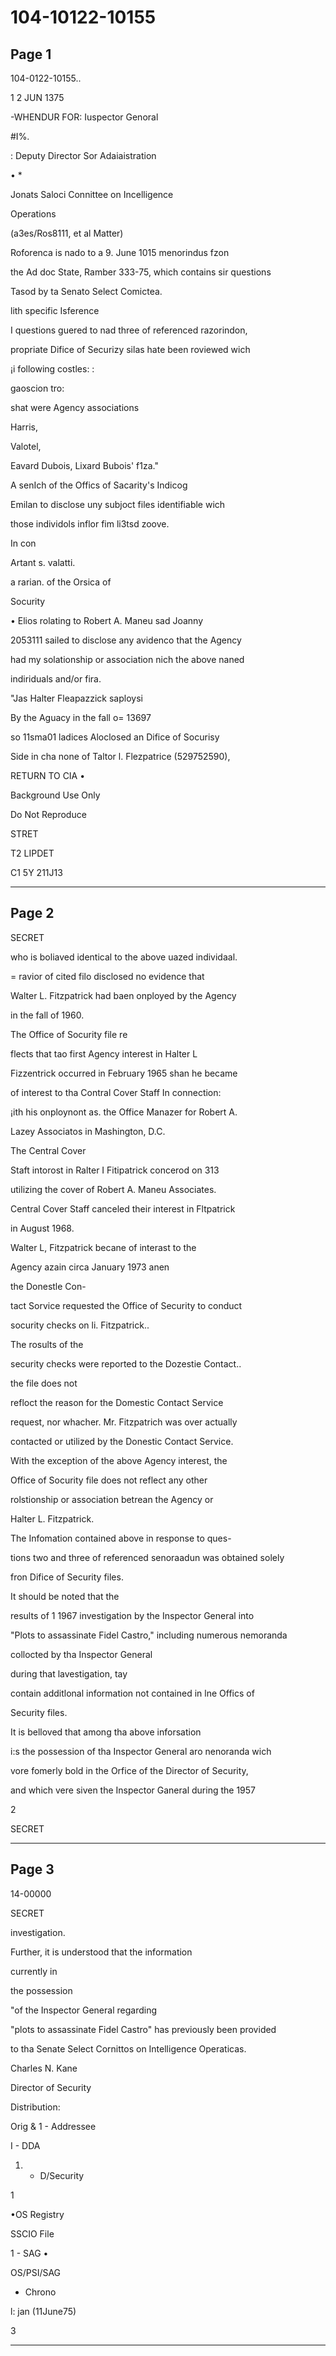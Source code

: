 # 104-10122-10155

## Page 1

104-0122-10155..

1 2 JUN 1375

-WHENDUR FOR: Iuspector Genoral

#I%.

: Deputy Director Sor Adaiaistration

• *

Jonats Saloci Connittee on Incelligence

Operations

(a3es/Ros8111, et al Matter)

Roforenca is nado to a 9. June 1015 menorindus fzon

the Ad doc State, Ramber 333-75, which contains sir questions

Tasod by ta Senato Select Comictea.

lith specific Isference

I questions guered to nad three of referenced razorindon,

propriate Difice of Securizy silas hate been roviewed wich

¡i following costles: :

gaoscion tro:

shat were Agency associations

Harris,

Valotel,

Eavard Dubois, Lixard Bubois' f1za."

A senIch of the Offics of Sacarity's Indicog

Emilan to disclose uny subjoct files identifiable wich

those individols inflor fim li3tsd zoove.

In con

Artant s. valatti.

a rarian. of the Orsica of

Socurity

• Elios rolating to Robert A. Maneu sad Joanny

2053111 sailed to disclose any avidenco that the Agency

had my solationship or association nich the above naned

indiriduals and/or fira.

"Jas Halter Fleapazzick saploysi

By the Aguacy in the fall o= 13697

so 11sma01 ladices Aloclosed an Difice of Socurisy

Side in cha none of Taltor l. Flezpatrice (529752590),

RETURN TO CIA •

Background Use Only

Do Not Reproduce

STRET

T2 LIPDET

C1 5Y 211J13

---

## Page 2

SECRET

who is boliaved identical to the above uazed individaal.

= ravior of cited filo disclosed no evidence that

Walter L. Fitzpatrick had baen onployed by the Agency

in the fall of 1960.

The Office of Socurity file re

flects that tao first Agency interest in Halter L

Fizzentrick occurred in February 1965 shan he became

of interest to tha Contral Cover Staff In connection:

¡ith his onploynont as. the Office Manazer for Robert A.

Lazey Associatos in Mashington, D.C.

The Central Cover

Staft intorost in Ralter I Fitipatrick concerod on 313

utilizing the cover of Robert A. Maneu Associates.

Central Cover Staff canceled their interest in Fltpatrick

in August 1968.

Walter L, Fitzpatrick becane of interast to the

Agency azain circa January 1973 anen

the Donestle Con-

tact Sorvice requested the Office of Security to conduct

socurity checks on li. Fitzpatrick..

The rosults of the

security checks were reported to the Dozestie Contact..

the file does not

refloct the reason for the Domestic Contact Service

request, nor whacher. Mr. Fitzpatrich was over actually

contacted or utilized by the Donestic Contact Service.

With the exception of the above Agency interest, the

Office of Socurity file does not reflect any other

rolstionship or association betrean the Agency or

Halter L. Fitzpatrick.

The Infomation contained above in response to ques-

tions two and three of referenced senoraadun was obtained solely

fron Difice of Security files.

It should be noted that the

results of 1 1967 investigation by the Inspector General into

"Plots to assassinate Fidel Castro," including numerous nemoranda

collocted by tha Inspector General

during that lavestigation, tay

contain additlonal information not contained in lne Offics of

Security files.

It is belloved that among tha above inforsation

i:s the possession of tha Inspector General aro nenoranda wich

vore fomerly bold in the Orfice of the Director of Security,

and which vere siven the Inspector Ganeral during the 1957

2

SECRET

---

## Page 3

14-00000

SECRET

investigation.

Further, it is understood that the information

currently in

the possession

"of the Inspector General regarding

"plots to assassinate Fidel Castro" has previously been provided

to tha Senate Select Cornittos on Intelligence Operaticas.

Charles N. Kane

Director of Security

Distribution:

Orig & 1 - Addressee

I - DDA

1. - D/Security

1

•OS Registry

SSCIO File

1 - SAG •

OS/PSI/SAG

- Chrono

l: jan (11June75)

3

---


